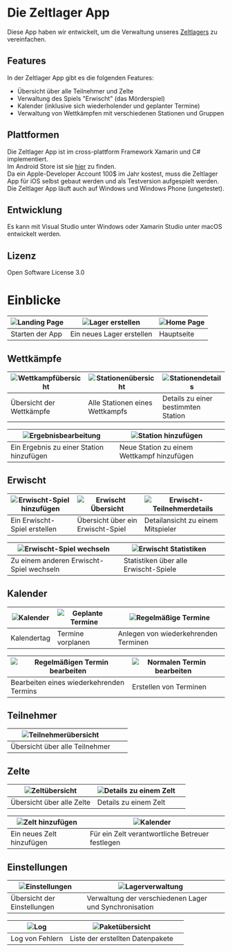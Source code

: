 # Die Zeltlager App

Diese App haben wir entwickelt, um die Verwaltung unseres [Zeltlagers](https://meinzeltlager.com/ "Zeltlager") zu vereinfachen.

## Features
In der Zeltlager App gibt es die folgenden Features:

- Übersicht über alle Teilnehmer und Zelte
- Verwaltung des Spiels "Erwischt" (das Mörderspiel)
- Kalender (inklusive sich wiederholender und geplanter Termine)
- Verwaltung von Wettkämpfen mit verschiedenen Stationen und Gruppen

## Plattformen
Die Zeltlager App ist im cross-plattform Framework Xamarin und C# implementiert.  
Im Android Store ist sie [hier](https://play.google.com/store/apps/details?id=de.flakebi.zeltlager "Zeltlager App") zu finden.  
Da ein Apple-Developer Account 100$ im Jahr kostest, muss die Zeltlager App für iOS selbst gebaut werden und als Testversion aufgespielt werden.  
Die Zeltlager App läuft auch auf Windows und Windows Phone (ungetestet).

## Entwicklung
Es kann mit Visual Studio unter Windows oder Xamarin Studio unter macOS entwickelt werden.

## Lizenz
Open Software License 3.0


# Einblicke
| ![Landing Page](/img/StartNewLager.png) | ![Lager erstellen](/img/CreateLager.png) | ![Home Page](/img/HomeScreen.png) |
| -- | -- | -- |
| Starten der App | Ein neues Lager erstellen | Hauptseite |

## Wettkämpfe
| ![Wettkampfübersicht](/img/Competitions.png) | ![Stationenübersicht](/img/StationOverview.png) | ![Stationendetails](/img/StationDetails.png) |
| -- | -- | -- |
| Übersicht der Wettkämpfe | Alle Stationen eines Wettkampfs | Details zu einer bestimmten Station |

| ![Ergebnisbearbeitung](/img/AddResult.png) | ![Station hinzufügen](/img/AddStation.png) |  |
| -- | -- | -- |
| Ein Ergebnis zu einer Station hinzufügen | Neue Station zu einem Wettkampf hinzufügen |  |

## Erwischt
| ![Erwischt-Spiel hinzufügen](/img/AddErwischtGame.png) | ![Erwischt Übersicht](/img/ErwischtWithCatched.png) | ![Erwischt-Teilnehmerdetails](/img/Competitions.png) |
| -- | -- | -- |
| Ein Erwischt-Spiel erstellen | Übersicht über ein Erwischt-Spiel | Detailansicht zu einem Mitspieler |

| ![Erwischt-Spiel wechseln](/img/ErwischtChangeGame.png) | ![Erwischt Statistiken](/img/ErwischtStats.png) |  |
| -- | -- | -- |
| Zu einem anderen Erwischt-Spiel wechseln | Statistiken über alle Erwischt-Spiele |  |

## Kalender
| ![Kalender](/img/CalendarDishwashers.png) | ![Geplante Termine](/img/PlannedEvents.png) | ![Regelmäßige Termine](/img/ReoccuringEvents.png) |
| -- | -- | -- |
| Kalendertag | Termine vorplanen | Anlegen von wiederkehrenden Terminen |

| ![Regelmäßigen Termin bearbeiten](/img/EditReoccuringEvent.png) | ![Normalen Termin bearbeiten](/img/EditEvent.png) |  |
| -- | -- | -- |
| Bearbeiten eines wiederkehrenden Termins | Erstellen von Terminen |  |

## Teilnehmer
| ![Teilnehmerübersicht](/img/Member.png) |  |  |
| -- | -- | -- |
| Übersicht über alle Teilnehmer |  |  |

## Zelte
| ![Zeltübersicht](/img/Tents.png) | ![Details zu einem Zelt](/img/TentDetail.png) |  |
| -- | -- | -- |
| Übersicht über alle Zelte | Details zu einem Zelt |  |

| ![Zelt hinzufügen](/img/AddTent.png) | ![Kalender](/img/AddZeltbetreuer.png) |  |
| -- | -- | -- |
| Ein neues Zelt hinzufügen | Für ein Zelt verantwortliche Betreuer festlegen |  |

## Einstellungen
| ![Einstellungen](/img/Settings.png) | ![Lagerverwaltung](/img/LagerVerwaltung.png) |  |
| -- | -- | -- |
| Übersicht der Einstellungen | Verwaltung der verschiedenen Lager und Synchronisation |  |

| ![Log](/img/Logs.png) | ![Paketübersicht](/img/Packets.png) |  |
| -- | -- | -- |
| Log von Fehlern | Liste der erstellten Datenpakete |  |
